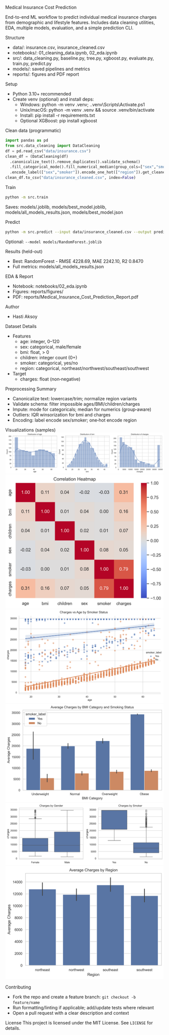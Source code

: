 Medical Insurance Cost Prediction

End-to-end ML workflow to predict individual medical insurance charges from demographic and lifestyle features. Includes data cleaning utilities, EDA, multiple models, evaluation, and a simple prediction CLI.

Structure
- data/: insurance.csv, insurance_cleaned.csv
- notebooks/: 01_cleaning_data.ipynb, 02_eda.ipynb
- src/: data_cleaning.py, baseline.py, tree.py, xgboost.py, evaluate.py, train.py, predict.py
- models/: saved pipelines and metrics
- reports/: figures and PDF report

Setup
- Python 3.10+ recommended
- Create venv (optional) and install deps:
  - Windows: python -m venv .venv; .\.venv\Scripts\Activate.ps1
  - Unix/macOS: python -m venv .venv && source .venv/bin/activate
  - Install: pip install -r requirements.txt
  - Optional XGBoost: pip install xgboost

Clean data (programmatic)
```python
import pandas as pd
from src.data_cleaning import DataCleaning
df = pd.read_csv("data/insurance.csv")
clean_df = (DataCleaning(df)
  .canonicalize_text().remove_duplicates().validate_schema()
  .fill_categorical_mode().fill_numerical_median(group_cols=["sex","smoker","region"]).handle_outliers_iqr(columns=["bmi","charges"]) 
  .encode_label(["sex","smoker"]).encode_one_hot(["region"]).get_cleaned_data())
clean_df.to_csv("data/insurance_cleaned.csv", index=False)
```

Train
```bash
python -m src.train
```
Saves: models/<Name>.joblib, models/best_model.joblib, models/all_models_results.json, models/best_model.json

Predict
```bash
python -m src.predict --input data/insurance_cleaned.csv --output predictions.csv
```
Optional: `--model models/RandomForest.joblib`

Results (held-out)
- Best: RandomForest - RMSE 4228.69, MAE 2242.10, R2 0.8470
- Full metrics: models/all_models_results.json

EDA & Report
- Notebook: notebooks/02_eda.ipynb
- Figures: reports/figures/
- PDF: reports/Medical_Insurance_Cost_Prediction_Report.pdf

Author
- Hasti Aksoy

Dataset Details
- Features
  - age: integer, 0–120
  - sex: categorical, male/female
  - bmi: float, > 0
  - children: integer count (0+)
  - smoker: categorical, yes/no
  - region: categorical, northeast/northwest/southeast/southwest
- Target
  - charges: float (non‑negative)

Preprocessing Summary
- Canonicalize text: lowercase/trim; normalize region variants
- Validate schema: filter impossible ages/BMI/children/charges
- Impute: mode for categoricals; median for numerics (group‑aware)
- Outliers: IQR winsorization for bmi and charges
- Encoding: label encode sex/smoker; one‑hot encode region

Visualizations (samples)
![Numeric Distributions](reports/figures/distributions_numeric.png)
![Correlation Heatmap](reports/figures/correlation_heatmap.png)
![Age vs Charges by Smoker](reports/figures/charges_vs_age_by_smoker.png)
![Charges by BMI Category and Smoker](reports/figures/charges_by_bmi_category_and_smoker.png)
![Boxplots: Charges by Gender/Smoker](reports/figures/boxplots_charges_by_gender_smoker.png)
![Charges by Region](reports/figures/charges_by_region.png)

Contributing
- Fork the repo and create a feature branch: `git checkout -b feature/name`
- Run formatting/linting if applicable; add/update tests where relevant
- Open a pull request with a clear description and context

License
This project is licensed under the MIT License. See `LICENSE` for details.
